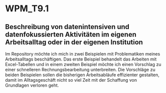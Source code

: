 # WPM_T9.1

## Beschreibung von datenintensiven und datenfokussierten Aktivitäten im eigenen Arbeitsalltag oder in der eigenen Institution

Im Repository möchte ich mich in zwei Beispielen mit Problematiken meines Arbeitsalltags beschäftigen. Das erste Beispiel behandelt das Arbeiten mit Excel-Tabellen und in einem zweiten Beispiel möchte ich einen Vorschlag zu einer schnelleren Rechnungsbearbeitung unterbreiten. Die Vorschläge zu beiden Beispielen sollen die bisherigen Arbeitsabläufe effizienter gestalten, damit im Alltagsgeschäft nicht so viel Zeit mit der Schaffung von Grundlagen verloren geht.
